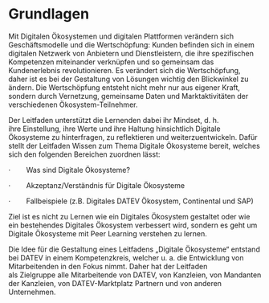 # Grundlagen

Mit Digitalen Ökosystemen und digitalen Plattformen verändern sich Geschäftsmodelle und die Wertschöpfung: Kunden befinden sich in einem digitalen Netzwerk von Anbietern und Dienstleistern, die ihre spezifischen Kompetenzen miteinander verknüpfen und so gemeinsam das Kundenerlebnis revolutionieren. Es verändert sich die Wertschöpfung, daher ist es bei der Gestaltung von Lösungen wichtig den Blickwinkel zu ändern. Die Wertschöpfung entsteht nicht mehr nur aus eigener Kraft, sondern durch Vernetzung, gemeinsame Daten und Marktaktivitäten der verschiedenen Ökosystem-Teilnehmer.

Der Leitfaden unterstützt die Lernenden dabei ihr Mindset, d. h. ihre Einstellung, ihre Werte und ihre Haltung hinsichtlich Digitale Ökosysteme zu hinterfragen, zu reflektieren und weiterzuentwickeln. Dafür stellt der Leitfaden Wissen zum Thema Digitale Ökosysteme bereit, welches sich den folgenden Bereichen zuordnen lässt:

·        Was sind Digitale Ökosysteme?

·        Akzeptanz/Verständnis für Digitale Ökosysteme

·        Fallbeispiele (z.B. Digitales DATEV Ökosystem, Continental und SAP)

Ziel ist es nicht zu Lernen wie ein Digitales Ökosystem gestaltet oder wie ein bestehendes Digitales Ökosystem verbessert wird, sondern es geht um Digitale Ökosysteme mit Peer Learning verstehen zu lernen.

Die Idee für die Gestaltung eines Leitfadens „Digitale Ökosysteme“ entstand bei DATEV in einem Kompetenzkreis, welcher u. a. die Entwicklung von Mitarbeitenden in den Fokus nimmt. Daher hat der Leitfaden als Zielgruppe alle Mitarbeitende von DATEV, von Kanzleien, von Mandanten der Kanzleien, von DATEV-Marktplatz Partnern und von anderen Unternehmen.
